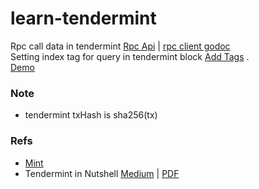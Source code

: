 # learn-tendermint

 
Rpc call data in tendermint [Rpc Api](https://tendermint.com/rpc) | [rpc client godoc](https://godoc.org/github.com/tendermint/tendermint/rpc/client)        
Setting index tag for query in tendermint block [Add Tags](https://tendermint.com/docs/app-dev/indexing-transactions.html#adding-tags) .  
[Demo](https://github.com/6thc/tendermint-cas-demo)


### Note
- tendermint txHash is sha256(tx)

### Refs
- [Mint](https://medium.freecodecamp.org/a-comprehensive-guide-to-coding-a-blockchain-powered-online-community-f938792dbcb4)
- Tendermint in Nutshell [Medium](https://blog.cosmos.network/tendermint-in-a-nutshell-39d9f7f66ad7) | [PDF](https://github.com/mobfoundry/hackatom/raw/master/tminfo.pdf)
